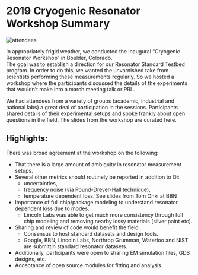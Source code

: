 # 2019 Cryogenic Resonator Workshop Summary
![attendees](https://user-images.githubusercontent.com/8173925/66084450-8638db80-e523-11e9-9042-5ec55b0010f7.png)

In appropriately frigid weather, we conducted the inaugural “Cryogenic Resonator Workshop” in Boulder, Colorado.  
The goal was to establish a direction for our Resonator Standard Testbed program. In order to do this, we wanted 
the unvarnished take from scientists performing these measurements regularly. So we hosted a workshop where the 
participants discussed the details of the experiments that wouldn’t make into a march meeting talk or PRL. 

We had attendees from a variety of groups (academic, industrial and national labs) a great deal of participation
in the sessions. Participants shared details of their experimental setups and spoke frankly about open questions 
in the field. The slides from the workshop are curated here. 

## Highlights:

There was broad agreement at the workshop on the following:

* That there is a large amount of ambiguity in resonator measurement setups. 
* Several other metrics should routinely be reported in addition to Qi: 
    * uncertainties, 
    * frequency noise (via Pound-Drever-Hall technique), 
    * temperature dependent loss. See slides from Tom Ohki at BBN
* Importance of full chip/package modeling to understand resonator dependent loss due to modes. 
    * Lincoln Labs was able to get much more consistency through full chip modeling and removing nearby lossy materials (silver paint etc).
* Sharing and review of code would benefit the field.
    * Consensus to host standard datasets and design tools. 
    * Google, BBN, Lincoln Labs, Northrop Grumman, Waterloo and NIST are submittin standard resonator datasets. 
* Additionally, participants were open to sharing EM simulation files, GDS designs, etc. 
* Acceptance of open source modules for fitting and analysis. 
